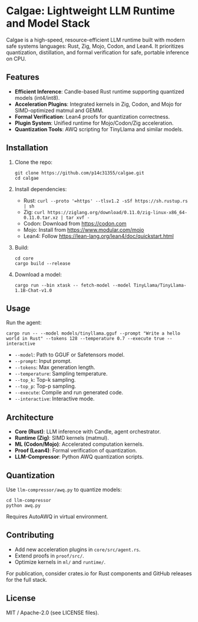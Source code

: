 # Calgae: Lightweight LLM Runtime and Model Stack

Calgae is a high-speed, resource-efficient LLM runtime built with modern safe systems languages: Rust, Zig, Mojo, Codon, and Lean4. It prioritizes quantization, distillation, and formal verification for safe, portable inference on CPU.

## Features

- **Efficient Inference**: Candle-based Rust runtime supporting quantized models (int4/int8).
- **Acceleration Plugins**: Integrated kernels in Zig, Codon, and Mojo for SIMD-optimized matmul and GEMM.
- **Formal Verification**: Lean4 proofs for quantization correctness.
- **Plugin System**: Unified runtime for Mojo/Codon/Zig acceleration.
- **Quantization Tools**: AWQ scripting for TinyLlama and similar models.

## Installation

1. Clone the repo:
   ```
   git clone https://github.com/p14c31355/calgae.git
   cd calgae
   ```

2. Install dependencies:
   - Rust: `curl --proto '=https' --tlsv1.2 -sSf https://sh.rustup.rs | sh`
   - Zig: `curl https://ziglang.org/download/0.11.0/zig-linux-x86_64-0.11.0.tar.xz | tar xvf -`
   - Codon: Download from https://codon.com
   - Mojo: Install from https://www.modular.com/mojo
   - Lean4: Follow https://lean-lang.org/lean4/doc/quickstart.html

3. Build:
   ```
   cd core
   cargo build --release
   ```

4. Download a model:
   ```
   cargo run --bin xtask -- fetch-model --model TinyLlama/TinyLlama-1.1B-Chat-v1.0
   ```

## Usage

Run the agent:
```
cargo run -- --model models/tinyllama.gguf --prompt "Write a hello world in Rust" --tokens 128 --temperature 0.7 --execute true --interactive
```

- `--model`: Path to GGUF or Safetensors model.
- `--prompt`: Input prompt.
- `--tokens`: Max generation length.
- `--temperature`: Sampling temperature.
- `--top_k`: Top-k sampling.
- `--top_p`: Top-p sampling.
- `--execute`: Compile and run generated code.
- `--interactive`: Interactive mode.

## Architecture

- **Core (Rust)**: LLM inference with Candle, agent orchestrator.
- **Runtime (Zig)**: SIMD kernels (matmul).
- **ML (Codon/Mojo)**: Accelerated computation kernels.
- **Proof (Lean4)**: Formal verification of quantization.
- **LLM-Compressor**: Python AWQ quantization scripts.

## Quantization

Use `llm-compressor/awq.py` to quantize models:
```
cd llm-compressor
python awq.py
```

Requires AutoAWQ in virtual environment.

## Contributing

- Add new acceleration plugins in `core/src/agent.rs`.
- Extend proofs in `proof/src/`.
- Optimize kernels in `ml/` and `runtime/`.

For publication, consider crates.io for Rust components and GitHub releases for the full stack.

## License

MIT / Apache-2.0 (see LICENSE files).
